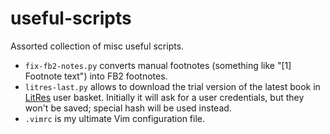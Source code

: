 useful-scripts
==============

Assorted collection of misc useful scripts.

* `fix-fb2-notes.py` converts manual footnotes (something like "\[1\] Footnote text") into FB2 footnotes.
* `litres-last.py` allows to download the trial version of the latest book in
[LitRes](http://www.litres.ru/) user basket.  Initially it will ask for
a user credentials, but they won't be saved;  special hash will be used
instead.
* `.vimrc` is my ultimate Vim configuration file.
